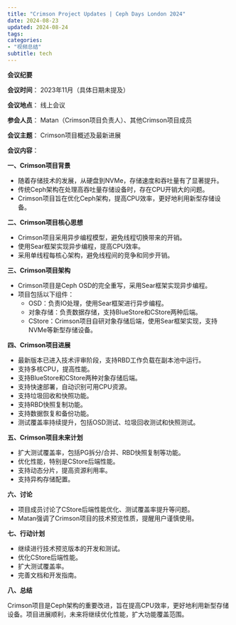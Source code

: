 ```yaml
---
title: "Crimson Project Updates | Ceph Days London 2024"
date: 2024-08-23
updated: 2024-08-24
tags:
categories:
- "视频总结"
subtitle: tech
---
```




**会议纪要**

**会议时间**： 2023年11月（具体日期未提及）

**会议地点**： 线上会议

**参会人员**： Matan（Crimson项目负责人）、其他Crimson项目成员

**会议主题**： Crimson项目概述及最新进展

**会议内容**：

**一、Crimson项目背景**

* 随着存储技术的发展，从硬盘到NVMe，存储速度和吞吐量有了显著提升。
* 传统Ceph架构在处理高吞吐量存储设备时，存在CPU开销大的问题。
* Crimson项目旨在优化Ceph架构，提高CPU效率，更好地利用新型存储设备。

**二、Crimson项目核心思想**

* Crimson项目采用异步编程模型，避免线程切换带来的开销。
* 使用Sear框架实现异步编程，提高CPU效率。
* 采用单线程每核心架构，避免线程间的竞争和同步开销。

**三、Crimson项目架构**

* Crimson项目是Ceph OSD的完全重写，采用Sear框架实现异步编程。
* 项目包括以下组件：
    * OSD：负责IO处理，使用Sear框架进行异步编程。
    * 对象存储：负责数据存储，支持BlueStore和CStore两种后端。
    * CStore：Crimson项目自研对象存储后端，使用Sear框架实现，支持NVMe等新型存储设备。

**四、Crimson项目进展**

* 最新版本已进入技术评审阶段，支持RBD工作负载在副本池中运行。
* 支持多核CPU，提高性能。
* 支持BlueStore和CStore两种对象存储后端。
* 支持快速部署，自动识别可用CPU资源。
* 支持垃圾回收和快照功能。
* 支持RBD快照复制功能。
* 支持数据恢复和备份功能。
* 测试覆盖率持续提升，包括OSD测试、垃圾回收测试和快照测试。

**五、Crimson项目未来计划**

* 扩大测试覆盖率，包括PG拆分/合并、RBD快照复制等功能。
* 优化性能，特别是CStore后端性能。
* 支持动态分片，提高资源利用率。
* 支持异构存储配置。

**六、讨论**

* 项目成员讨论了CStore后端性能优化、测试覆盖率提升等问题。
* Matan强调了Crimson项目的技术预览性质，提醒用户谨慎使用。

**七、行动计划**

* 继续进行技术预览版本的开发和测试。
* 优化CStore后端性能。
* 扩大测试覆盖率。
* 完善文档和开发指南。

**八、总结**

Crimson项目是Ceph架构的重要改进，旨在提高CPU效率，更好地利用新型存储设备。项目进展顺利，未来将继续优化性能，扩大功能覆盖范围。